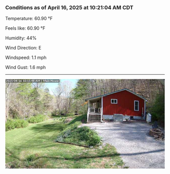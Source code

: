 ### Conditions as of April 16, 2025 at 10:21:04 AM CDT 

Temperature: 60.90 &deg;F

Feels like: 60.90 &deg;F

Humidity: 44%

Wind Direction: E

Windspeed: 1.1 mph

Wind Gust: 1.6 mph

---

<img src="./images/latest.jpeg"/>

